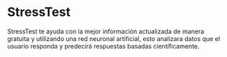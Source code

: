# StressTest
StressTest te ayuda con la mejor información actualizada de manera gratuita y utilizando una red neuronal artificial, esto analizara datos que el usuario responda y predecirá respuestas basadas científicamente.
